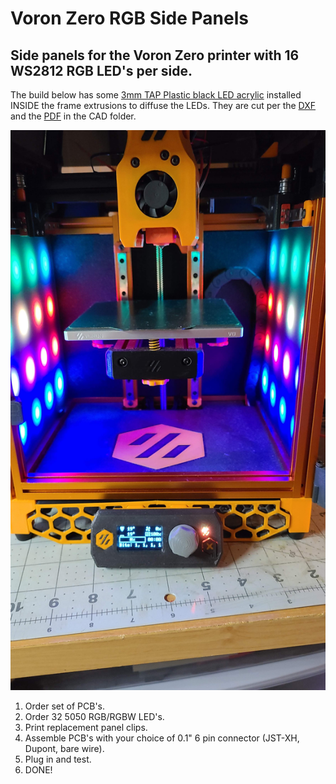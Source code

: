 # Voron Zero RGB Side Panels
 ## Side panels for the Voron Zero printer with 16 WS2812 RGB LED's per side.
 
 The build below has some [3mm TAP Plastic black LED acrylic](https://www.tapplastics.com/product/plastics/cut_to_size_plastic/black_led_sheet/668) installed INSIDE the frame extrusions to diffuse the LEDs. They are cut per the [DXF](/CAD/diffuserPanel.dxf) and the [PDF](/CAD/diffuserPanel.pdf) in the CAD folder.

![alt text](/Images/LED_Panel-Installed.jpg)

1) Order set of PCB's.
2) Order 32 5050 RGB/RGBW LED's.
3) Print replacement panel clips.
4) Assemble PCB's with your choice of 0.1" 6 pin connector (JST-XH, Dupont, bare wire).
5) Plug in and test.
6) DONE!
